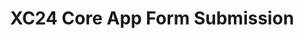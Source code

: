---
title: XC24 Core App Form Submission
redirect_to: https://forms.gle/HvPrBuN1kuiByHKy9
redirect_from: 
  - /XC24CoreAppFormSub
  - /xc24coreappformsub
---